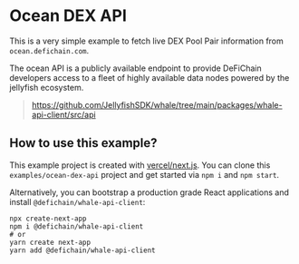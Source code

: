 # Ocean DEX API

This is a very simple example to fetch live DEX Pool Pair information from `ocean.defichain.com`.

The ocean API is a publicly available endpoint to provide DeFiChain developers access to a fleet of highly available
data nodes powered by the jellyfish ecosystem.

> https://github.com/JellyfishSDK/whale/tree/main/packages/whale-api-client/src/api

## How to use this example?

This example project is created with [vercel/next.js](https://github.com/vercel/next.js). You can clone
this `examples/ocean-dex-api` project and get started via `npm i` and `npm start`.

Alternatively, you can bootstrap a production grade React applications and install `@defichain/whale-api-client`:

```
npx create-next-app
npm i @defichain/whale-api-client
# or
yarn create next-app
yarn add @defichain/whale-api-client
```



